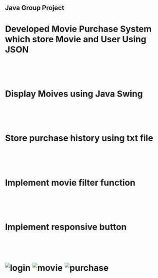 ## Java Group Project

<h1>Developed Movie Purchase System which store Movie and User Using JSON <h1><br />
<h1>Display Moives using Java Swing<h1><br />
<h1>Store purchase history using txt file<h1><br />
<h1>Implement movie filter function<h1><br />
<h1>Implement responsive button<h1><br />


![login](https://github.com/GuzhanLiang/MovieTix-System-Group-Project-/assets/73972656/1b04b94b-a30e-4c02-8c02-9ce8acecd3aa)
![movie](https://github.com/GuzhanLiang/MovieTix-System-Group-Project-/assets/73972656/1a9fc438-2c19-4ee8-84fb-8715972a7407)
![purchase](https://github.com/GuzhanLiang/MovieTix-System-Group-Project-/assets/73972656/fb2a1e20-5206-4ffb-a78a-5f43c224fb40)


